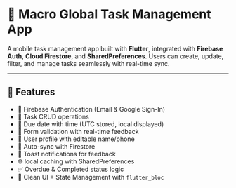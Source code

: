 # 📱 Macro Global Task Management App

A mobile task management app built with **Flutter**, integrated with **Firebase Auth**, **Cloud Firestore**, and **SharedPreferences**. Users can create, update, filter, and manage tasks seamlessly with real-time sync.

---

## 🚀 Features

- 🔐 Firebase Authentication (Email & Google Sign-In)
- 📝 Task CRUD operations
- 📅 Due date with time (UTC stored, local displayed)
- 🧠 Form validation with real-time feedback
- 📂 User profile with editable name/phone
- 🔄 Auto-sync with Firestore
- 🔔 Toast notifications for feedback
- 🌐 local caching with SharedPreferences
- ✅ Overdue & Completed status logic
- 🧼 Clean UI + State Management with `flutter_bloc`


